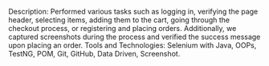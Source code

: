 Description: Performed various tasks such as logging in, verifying the page header, selecting items, adding them to the cart, going through the checkout process, or registering and placing orders. Additionally, we captured screenshots during the process and verified the success message upon placing an order. 
Tools and Technologies: Selenium with Java, OOPs, TestNG, POM, Git, GitHub, Data Driven, Screenshot.
